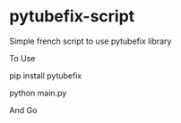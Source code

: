 # pytubefix-script
Simple french script to use pytubefix library 

To Use

pip install pytubefix

python main.py

And Go
